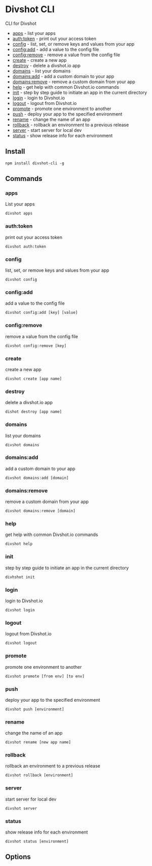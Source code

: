 Divshot CLI
===========

CLI for Divshot

* [apps](https://github.com/divshot/divshot-cli/blob/master/README.md#apps) - list your apps
* [auth:token](https://github.com/divshot/divshot-cli/blob/master/README.md#authtoken) - print out your access token
* [config](https://github.com/divshot/divshot-cli/blob/master/README.md#config) - list, set, or remove keys and values from your app
* [config:add](https://github.com/divshot/divshot-cli/blob/master/README.md#configadd) - add a value to the config file
* [config:remove](https://github.com/divshot/divshot-cli/blob/master/README.md#configremove) - remove a value from the config file
* [create](https://github.com/divshot/divshot-cli/blob/master/README.md#create) - create a new app
* [destroy](https://github.com/divshot/divshot-cli/blob/master/README.md#destroy) - delete a divshot.io app
* [domains](https://github.com/divshot/divshot-cli/blob/master/README.md#domains) - list your domains
* [domains:add](https://github.com/divshot/divshot-cli/blob/master/README.md#domainsadd) - add a custom domain to your app
* [domains:remove](https://github.com/divshot/divshot-cli/blob/master/README.md#domainsremove) - remove a custom domain from your app
* [help](https://github.com/divshot/divshot-cli/blob/master/README.md#help) - get help with common Divshot.io commands
* [init](https://github.com/divshot/divshot-cli/blob/master/README.md#init) - step by step guide to initiate an app in the current directory
* [login](https://github.com/divshot/divshot-cli/blob/master/README.md#login) - login to Divshot.io
* [logout](https://github.com/divshot/divshot-cli/blob/master/README.md#logout) - logout from Divshot.io
* [promote](https://github.com/divshot/divshot-cli/blob/master/README.md#promote) - promote one environment to another
* [push](https://github.com/divshot/divshot-cli/blob/master/README.md#push) - deploy your app to the specified environment
* [rename](https://github.com/divshot/divshot-cli/blob/master/README.md#rename) - change the name of an app
* [rollback](https://github.com/divshot/divshot-cli/blob/master/README.md#rollback) - rollback an environment to a previous release
* [server](https://github.com/divshot/divshot-cli/blob/master/README.md#server) - start server for local dev
* [status](https://github.com/divshot/divshot-cli/blob/master/README.md#status) - show release info for each environment


## Install

```
npm install divshot-cli -g
```

## Commands

### apps

List your apps

```
divshot apps
```

### auth:token

print out your access token

```
divshot auth:token
```

### config

list, set, or remove keys and values from your app

```
divshot config
```

### config:add

add a value to the config file

```
divshot config:add [key] [value]
```

### config:remove

remove a value from the config file

```
divshot config:remove [key]
```

### create

create a new app

```
divshot create [app name]
```

### destroy

delete a divshot.io app

```
dishot destroy [app name]
```

### domains

list your domains

```
divshot domains
```

### domains:add

add a custom domain to your app

```
divshot domains:add [domain]
```

### domains:remove

remove a custom domain from your app

```
divshot domains:remove [domain]
```

### help

get help with common Divshot.io commands

```
divshot help
```

### init

step by step guide to initiate an app in the current directory

```
divhshot init
```

### login

login to Divshot.io

```
divshot login
```

### logout

logout from Divshot.io

```
divshot logout
```

### promote

promote one environment to another

```
divshot promote [from env] [to env]
```

### push

deploy your app to the specified environment

```
divshot push [environment]
```

### rename

change the name of an app

```
divshot rename [new app name]
```

### rollback

rollback an environment to a previous release

```
divshot rollback [environment]
```

### server

start server for local dev

```
divshot server
```

### status

show release info for each environment

```
divshot status [environment]
```

## Options


